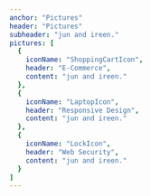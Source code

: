 ```yaml
---
anchor: "Pictures"
header: "Pictures"
subheader: "jun and ireen."
pictures: [
  {
    iconName: "ShoppingCartIcon",
    header: "E-Commerce",
    content: "jun and ireen."
  },
  {
    iconName: "LaptopIcon",
    header: "Responsive Design",
    content: "jun and ireen."
  },
  {
    iconName: "LockIcon",
    header: "Web Security",
    content: "jun and ireen."
  }
]
---
```

